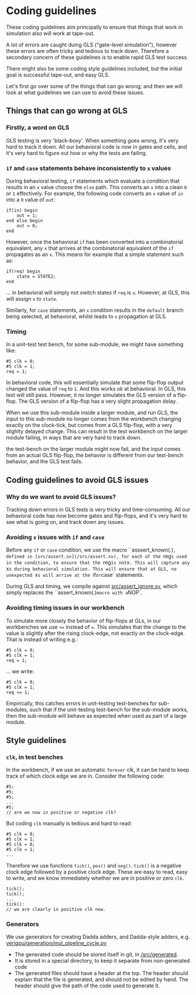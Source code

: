# Coding guidelines

These coding guidelines aim principally to ensure that things that work in simulation also will work at tape-out.

A lot of errors are caught duing GLS ("gate-level simulation"), however these errors are often tricky and tedious to track down. Therefore a secondary concern of these guidelines is to enable rapid GLS test success.

There might also be some coding style guidelines included, but the initial goal is successful tape-out, and easy GLS.

Let's first go over some of the things that can go wrong; and then we will look at what guidelines we can use to avoid these issues.

## Things that can go wrong at GLS

### Firstly, a word on GLS

GLS testing is very 'black-boxy'. When something goes wrong, it's very hard to track it down. All our behavioral code is now in gates and cells, and it's very hard to figure out how or why the tests are failing.

### `if` and `case` statements behave inconsistently to `x` values

During behavioral testing, `if` statements which evaluate a condition that results in an `x` value choose the `else` path. This converts an `x` into a clean `0` or `1` effectively. For example, the following code converts an `x` value of `in` into a `0` value of `out`:

```
if(in) begin
    out = 1;
end else begin
    out = 0;
end
```

However, once the behavioral `if` has been converted into a combinatorial equivalent, any `x` that arrives at the combinatorial equivalent of the `if` propagates as an `x`. This means for example that a simple statement such as:

```
if(req) begin
    state = STATE2;
end
```

... in behavioral will simply not switch states if `req` is `x`. However, at GLS, this will assign `x` to `state`.


Similarly, for `case` statements, an `x` condition results in the `default` branch being selected, at behavioral, whilst leads to `x` propagation at GLS.

### Timing

In a unit-test test bench, for some sub-module, we might have something like:

```
#5 clk = 0;
#5 clk = 1;
req = 1;
```

In behavioral code, this will essentially simulate that some flip-flop output changed the value of `req` to `1`. And this works ok at behavioral. In GLS, this test will still pass. However, it no longer simulates the GLS version of a flip-flop. The GLS version of a flip-flop has a very slight propagation delay.

When we use this sub-module inside a larger module, and run GLS, the input to this sub-module no longer comes from the workbench changing exactly on the clock-tick, but comes from a GLS flip-flop, with a very slighlty delayed change. This can result in the test workbench on the larger module failing, in ways that are very hard to track down.


the test-bench on the larger module might now fail, and the input comes from an actual GLS flip-flop, the behavior is different from our test-bench behavior, and the GLS test fails.

## Coding guidelines to avoid GLS issues

### Why do we want to avoid GLS issues?

Tracking down errors in GLS tests is very tricky and time-consuming. All our behavioral code has now become gates and flip-flops, and it's very hard to see what is going on, and track down any issues.

### Avoiding `x` issues with `if` and `case`

Before any `if` or `case` condition, we use the macro ``asssert_known(.)`, defined in [src/assert.sv](/src/assert.sv), for each of the `reg`s used in the condition, to ensure that the `reg` is not `x`. This will capture any `x`s during behavioral simulation. This will ensure that at GLS, no unexpected `x`s will arrive at the `if` or `case` statements.

During GLS and timing, we compile against [src/assert_ignore.sv](/src/assert_ignore.sv), which simply replaces the ``assert_known(.)` macro with a `NOP`.

### Avoiding timing issues in our workbench

To simulate more closely the behavior of flip-flops at GLs, in our workbenches we use `<=` instead of `=`. This simulates that the change to the value is slightly after the rising clock-edge, not exactly on the clock-edge. That is instead of writing e.g.:

```
#5 clk = 0;
#5 clk = 1;
req = 1;
```
... we write:
```
#5 clk = 0;
#5 clk = 1;
req <= 1;
```

Empirically, this catches errors in unit-testing test-benches for sub-modules, such that if the unit-testing test-bench for the sub-module works, then the sub-module will behave as expected when used as part of a large module.

## Style guidelines

### `clk`, in test benches

In the workbench, if we use an automatic `forever` clk, it can be hard to keep track of which clock edge we are in. Consider the following code:
```
#5;
#5;
#5;
...
#5;
// are we now in positive or negative clk?
```

But coding `clk` manually is tedious and hard to read:
```
#5 clk = 0;
#5 clk = 1;
#5 clk = 0;
#5 clk = 1;
...
```

Therefore we use functions `tick()`, `pos()` and `neg()`. `tick()` is a negative clock edge followed by a positive clock edge. These are easy to read, easy to write, and we know immediately whether we are in positive or zero `clk`. 

```
tick();
tick();
...
tick():
// we are clearly in positive clk now.
```

### Generators

We use generators for creating Dadda adders, and Dadda-style adders, e.g. [verigpu/generation/mul_pipeline_cycle.py](verigpu/generation/mul_pipeline_cycle.py)
- The generated code should be stored itself in git, in [/src/generated](/src/generated).
- It is stored in a special directory, to keep it separate from non-generated code
- The generated files should have a header at the top. The header should explain that the file is generated, and should not be edited by hand. The header should give the path of the code used to generate it.
